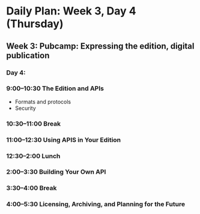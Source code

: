 # Daily Plan: Week 3, Day 4 (Thursday)

## Week 3: Pubcamp: Expressing the edition, digital publication
### Day 4:

### 9:00–10:30 The Edition and APIs
 * Formats and protocols
 * Security

### 10:30–11:00 Break

### 11:00–12:30 Using APIS in Your Edition

### 12:30–2:00 Lunch

### 2:00–3:30 Building Your Own API

### 3:30–4:00 Break

### 4:00–5:30 Licensing, Archiving, and Planning for the Future
